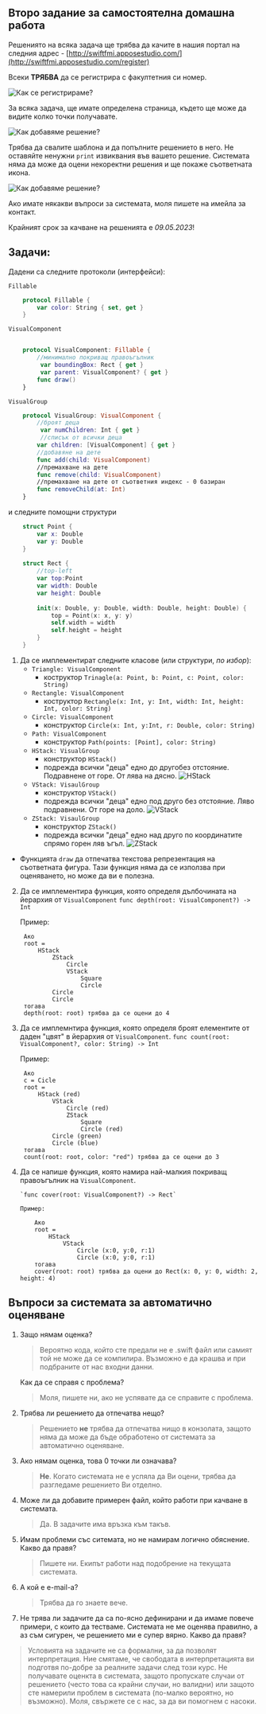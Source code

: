 ## Второ задание за самостоятелна домашна работа

Решениятo на всяка задача ще трябва да качите в нашия портал на следния адрес - [http://swiftfmi.apposestudio.com/](http://swiftfmi.apposestudio.com/register)

Всеки __ТРЯБВА__ да се регистрира с факултетния си номер.

![Как се регистрираме?](assets/register.png)

За всяка задача, ще имате определена страница, където ще може да видите колко точки получавате.

![Как добавяме решение?](assets/task1.png)

Трябва да свалите шаблона и да попълните решението в него. Не оставяйте ненужни `print` извиквания във вашето решение. Системата няма да може да оцени некоректни решения и ще покаже съответната икона.

![Как добавяме решение?](assets/task1_template.png)

Ако имате някакви въпроси за системата, моля пишете на имейла за контакт.

Крайният срок за качване на решенията е _09.05.2023_!


## Задачи:

Дадени са следните протоколи (интерфейси):

`Fillable`

```swift
    protocol Fillable {
        var color: String { set, get }
    }
```

`VisualComponent`

```swift

    protocol VisualComponent: Fillable {
        //минимално покриващ правоъгълник
         var boundingBox: Rect { get }
         var parent: VisualComponent? { get }
        func draw()
    }
```
`VisualGroup`

```swift
    protocol VisualGroup: VisualComponent {
        //броят деца
         var numChildren: Int { get }
         //списък от всички деца
        var children: [VisualComponent] { get }
        //добавяне на дете
        func add(child: VisualComponent)
        //премахване на дете
        func remove(child: VisualComponent)
        //премахване на дете от съответния индекс - 0 базиран
        func removeChild(at: Int)
    }
```
и следните помощни структури

```swift    
    struct Point {
        var x: Double
        var y: Double
    }
    
    struct Rect {
        //top-left
        var top:Point
        var width: Double
        var height: Double
        
        init(x: Double, y: Double, width: Double, height: Double) {
            top = Point(x: x, y: y)
            self.width = width
            self.height = height
        }
    }
```
1. Да се имплементират следните класове (или структури, _по избор_):
    * `Triangle: VisualComponent `
        * коструктор `Trinagle(a: Point, b: Point, c: Point, color: String)`
    * `Rectangle: VisualComponent `
        * коструктор `Rectangle(x: Int, y: Int, width: Int, height: Int, color: String)`         
    * `Circle: VisualComponent `
        *  конструктор `Circle(x: Int, y:Int, r: Double, color: String)`
    *  `Path: VisualComponent `
        *  конструктор `Path(points: [Point], color: String)`
    * `HStack: VisualGroup`
        *  конструктор `HStack()`
        *  подрежда всички "деца" едно до другобез отстояние. Подравнене от горе. От лява на дясно.
        ![HStack](assets/HStack.png)
    * `VStack: VisaulGroup`
        *  конструктор `VStack()`
        *  подрежда всички "деца" едно под друго без отстояние. Ляво подравнени. От горе на доло.
        ![VStack](assets/VStack.png)
    * `ZStack: VisaulGroup`
        *  конструктор `ZStack()`
        *  подрежда всички "деца" едно над друго по координатите спрямо горен ляв ъгъл.
        ![ZStack](assets/ZStack.png)

* Функцията `draw` да отпечатва текстова репрезентация на съответната фигура. Тази функция
няма да се използва при оценяването, но може да ви е полезна.

2. Да се имплементира функция, която определя дълбочината на йерархия от `VisualComponent`
	`func depth(root: VisualComponent?) -> Int`
	
	Пример:
	
		Ако	
		root = 
			HStack
				ZStack
					Circle
					VStack 
						Square
						Circle
				Circle
				Circle
		тогава
		depth(root: roоt) трябва да се оцени до 4
3. Да се имплемнтира функция, която определя броят елементите от даден "цвят" в йерархия от `VisualComponent`. 
	`func count(root: VisualComponent?, color: String) -> Int`
	
	Пример:
	
		Ако	
		c = Cicle
		root = 
			HStack (red)
				VStack
					Circle (red)
                    ZStack
                        Square
                        Circle (red)
				Circle (green)
				Circle (blue)
		тогава
		count(root: roоt, color: "red") трябва да се оцени до 3

4.  Да се напише функция, която намира най-малкия покриващ правоъгълник на `VisualComponent`.

        `func cover(root: VisualComponent?) -> Rect`
        
        Пример:
        
            Ако    
            root = 
                HStack
                    VStack
                        Circle (x:0, y:0, r:1)
                        Circle (x:0, y:0, r:1)
            тогава
            cover(root: roоt) трябва да оцени до Rect(x: 0, y: 0, width: 2, height: 4)



## Въпроси за системата за автоматично оценяване

1. Защо нямам оценка?
     
     > Вероятно кода, който сте предали не е .swift файл или самият той не може да се компилира. Възможно е да крашва и при подбраните от нас входни данни.
     
     Как да се справя с проблема?
     
     >Моля, пишете ни, ако не успявате да се справите с проблема.
     
2. Трябва ли решението да отпечатва нещо?

    > Решението **не** трябва да отпечатва нищо в конзолата, защото няма да може да бъде обработено от системата за автоматично оценяване. 
    
3. Ако нямам оценка, това 0 точки ли означава?

    > **Не**. Когато системата не е успяла да Ви оцени, трябва да разгледаме решението Ви отделно.
    
4. Може ли да добавите примерен файл, който работи при качване в системата.
    
    > Да. В задачите има връзка към такъв.

5. Имам проблеми със ситемата, но не намирам логично обяснение. Какво да правя?
    
    > Пишете ни. Екипът работи над подобрение на текущата системата. 
    
6. А кой е e-mail-a?

    > Трябва да го знаете вече.

7. Не трява ли задачите да са по-ясно дефинирани и да имаме повече примери, с които да тестваме. Системата не ме оценява правилно, а аз съм сигурен, че решението ми е супер вярно. Какво да правя?

> Условията на задачите не са формални, за да позволят интерпретация. Ние смятаме, че свободата в интерпретацията ви подготвя по-добре за реалните задачи след този курс. Не получавате оценкта в системата, защото пропускате случаи от решението (често това са крайни случаи, но валидни) или защото сте намерили проблем в системата (по-малко вероятно, но възможно). Моля, свържете се с нас, за да ви помогнем с насоки. 
